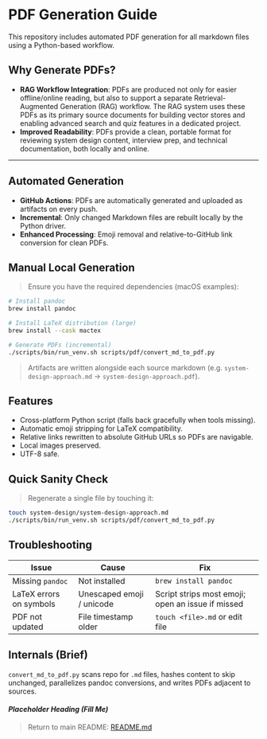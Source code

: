 # PDF Generation Guide


This repository includes automated PDF generation for all markdown files using a Python-based workflow.

## Why Generate PDFs?
- **RAG Workflow Integration**: PDFs are produced not only for easier offline/online reading, but also to support a separate Retrieval-Augmented Generation (RAG) workflow. The RAG system uses these PDFs as its primary source documents for building vector stores and enabling advanced search and quiz features in a dedicated project.
- **Improved Readability**: PDFs provide a clean, portable format for reviewing system design content, interview prep, and technical documentation, both locally and online.


***
## Automated Generation
- **GitHub Actions**: PDFs are automatically generated and uploaded as artifacts on every push.
- **Incremental**: Only changed Markdown files are rebuilt locally by the Python driver.
- **Enhanced Processing**: Emoji removal and relative-to-GitHub link conversion for clean PDFs.

## Manual Local Generation
> Ensure you have the required dependencies (macOS examples):
```bash
# Install pandoc
brew install pandoc

# Install LaTeX distribution (large)
brew install --cask mactex

# Generate PDFs (incremental)
./scripts/bin/run_venv.sh scripts/pdf/convert_md_to_pdf.py
```
> Artifacts are written alongside each source markdown (e.g. `system-design-approach.md` -> `system-design-approach.pdf`).

## Features
- Cross-platform Python script (falls back gracefully when tools missing).
- Automatic emoji stripping for LaTeX compatibility.
- Relative links rewritten to absolute GitHub URLs so PDFs are navigable.
- Local images preserved.
- UTF-8 safe.

## Quick Sanity Check
> Regenerate a single file by touching it:
```bash
touch system-design/system-design-approach.md
./scripts/bin/run_venv.sh scripts/pdf/convert_md_to_pdf.py
```

## Troubleshooting
| Issue | Cause | Fix |
|-------|-------|-----|
| Missing `pandoc` | Not installed | `brew install pandoc` |
| LaTeX errors on symbols | Unescaped emoji / unicode | Script strips most emoji; open an issue if missed |
| PDF not updated | File timestamp older | `touch <file>.md` or edit file |

## Internals (Brief)
`convert_md_to_pdf.py` scans repo for `.md` files, hashes content to skip unchanged, parallelizes pandoc conversions, and writes PDFs adjacent to sources.

#### *Placeholder Heading (Fill Me)*
> Return to main README: [README.md](./README.md)
